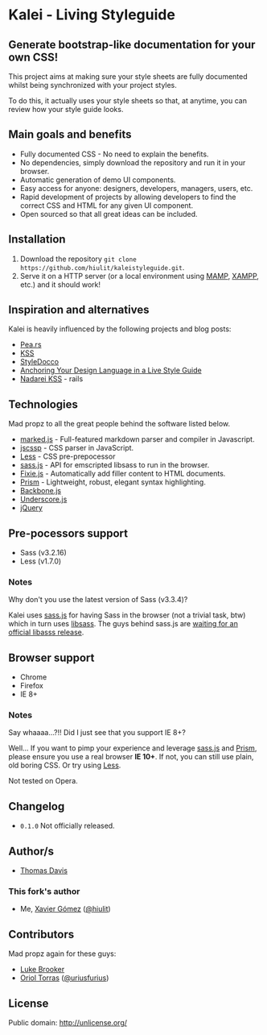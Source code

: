 # Kalei - Living Styleguide


## Generate bootstrap-like documentation for your own CSS!

This project aims at making sure your style sheets are fully documented whilst being synchronized with your project styles.

To do this, it actually uses your style sheets so that, at anytime, you can review how your style guide looks.


## Main goals and benefits

* Fully documented CSS - No need to explain the benefits.
* No dependencies, simply download the repository and run it in your browser.
* Automatic generation of demo UI components.
* Easy access for anyone: designers, developers, managers, users, etc.
* Rapid development of projects by allowing developers to find the correct CSS and HTML for any given UI component.
* Open sourced so that all great ideas can be included.


## Installation

1. Download the repository `git clone https://github.com/hiulit/kaleistyleguide.git`.
2. Serve it on a HTTP server (or a local environment using [MAMP](http://www.mamp.info/),
 [XAMPP](http://www.apachefriends.org/), etc.) and it should work!


## Inspiration and alternatives

Kalei is heavily influenced by the following projects and blog posts:

* [Pea.rs](http://pea.rs/)
* [KSS](http://warpspire.com/posts/kss/)
* [StyleDocco](http://jacobrask.github.com/styledocco/)
* [Anchoring Your Design Language in a Live Style Guide](http://uxmag.com/articles/anchoring-your-design-language-in-a-live-style-guide)
* [Nadarei KSS](http://nadarei.co/nkss-rails/) - rails


## Technologies

Mad propz to all the great people behind the software listed below.

* [marked.js](https://github.com/chjj/marked) - Full-featured markdown parser and compiler in Javascript.
* [jscssp](http://www.glazman.org/JSCSSP/) - CSS parser in JavaScript.
* [Less](http://lesscss.org/) - CSS pre-prepocessor
* [sass.js](https://github.com/medialize/sass.js) - API for emscripted libsass to run in the browser.
* [Fixie.js](https://github.com/ryhan/fixie) - Automatically add filler content to HTML documents.
* [Prism](http://prismjs.com/) - Lightweight, robust, elegant syntax highlighting.
* [Backbone.js](http://backbonejs.org/)
* [Underscore.js](http://underscorejs.org/)
* [jQuery](http://jquery.com)

## Pre-pocessors support

* Sass (v3.2.16)
* Less (v1.7.0)

### Notes

Why don't you use the latest version of Sass (v3.3.4)?

Kalei uses [sass.js](https://github.com/medialize/sass.js) for having Sass in the browser (not a trivial task, btw)
which in turn uses [libsass](https://github.com/hcatlin/libsass). The guys behind sass.js are [waiting for an
official libasss release](https://twitter.com/rodneyrehm/status/447009238561595392).


## Browser support

* Chrome
* Firefox
* IE 8+

### Notes

Say whaaaa...?!! Did I just see that you support IE 8+?

Well... If you want to pimp your experience and leverage [sass.js](https://github.com/medialize/sass.js) and [Prism](http://prismjs.com/),
please ensure you use a real browser **IE 10+**.
If not, you can still use plain, old boring CSS. Or try using [Less](http://lesscss.org/).

Not tested on Opera.


## Changelog

* `0.1.0` Not officially released.


## Author/s

* [Thomas Davis](http://thomasdavis.github.com)

### This fork's author

* Me, [Xavier Gómez](https://github.com/hiulit) ([@hiulit](https://twitter.com/hiulit))


## Contributors

Mad propz again for these guys:

* [Luke Brooker](http://lukebrooker.com/)
* [Oriol Torras](https://github.com/otorras) ([@uriusfurius](https://twitter.com/uriusfurius))


## License

Public domain: http://unlicense.org/
